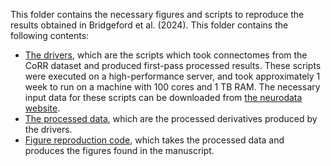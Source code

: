 This folder contains the necessary figures and scripts to reproduce the results obtained in Bridgeford et al. (2024). This folder contains the following contents:

- [The drivers](https://github.com/neurodata/causal_batch/tree/main/docs/batch_effects_paper/data_analysis_scripts), which are the scripts which took connectomes from the CoRR dataset and produced first-pass processed results. These scripts were executed on a high-performance server, and took approximately 1 week to run on a machine with 100 cores and 1 TB RAM. The necessary input data for these scripts can be downloaded from [the neurodata website](https://neurodata.io/mri/).
- [The processed data](https://github.com/neurodata/causal_batch/tree/main/docs/batch_effects_paper/data), which are the processed derivatives produced by the drivers.
- [Figure reproduction code](https://github.com/neurodata/causal_batch/tree/main/docs/batch_effects_paper/Figure_reproduction), which takes the processed data and produces the figures found in the manuscript.
